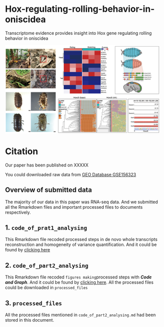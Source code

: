 # Hox-regulating-rolling-behavior-in-oniscidea

Transcriptome evidence provides insight into Hox gene regulating rolling behavior in oniscidea

![image-20200907211959608](README.assets/image-20200907211959608.png)

# Citation

Our paper has been published on XXXXX

You could downloaded raw data from [GEO Database GSE156323](https://www.ncbi.nlm.nih.gov/geo/query/acc.cgi?acc=GSE156323)

## Overview of submitted data

The majority of our data in this paper was RNA-seq data. And we submitted all the Rmarkdown files and important processed files to documents respectively. 

## 1. ```code_of_prat1_analysing```

This Rmarkdown file recoded processed steps in de novo whole transcripts reconstruction and homogeneity of variance quantification. And it could be found by [clicking here](code_of_prat1_analysing.md)

## 2. ```code_of_part2_analysing``` 

This Rmarkdown file recoded ```figures making```processed steps with ***Code and Graph***. And it could be found by [clicking here](code_of_part2_analysing.md). All the processed files could be downloaded in ```processed_files``` 

## 3. ```processed_files``` 

All the processed files mentioned in ```code_of_part2_analysing.md```  had been stored in this document. 

















